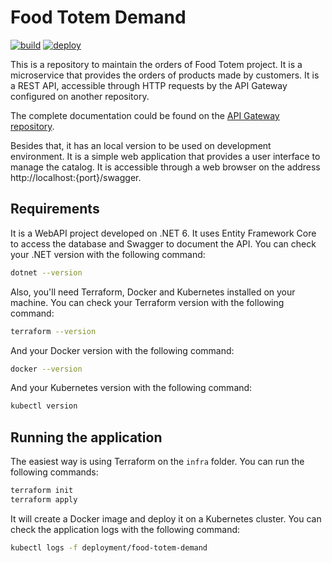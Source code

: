 # Food Totem Demand
[![build](https://github.com/leonardo-avila/food-totem-demand/actions/workflows/build.yml/badge.svg)](https://github.com/leonardo-avila/food-totem-demand/actions/workflows/build.yml)
[![deploy](https://github.com/leonardo-avila/food-totem-demand/actions/workflows/deploy.yml/badge.svg)](https://github.com/leonardo-avila/food-totem-demand/actions/workflows/deploy.yml)

This is a repository to maintain the orders of Food Totem project. It is a microservice that provides the orders of products made by customers. It is a REST API, accessible through HTTP requests by the API Gateway configured on another repository.

The complete documentation could be found on the [API Gateway repository](https://github.com/leonardo-avila/food-totem).

Besides that, it has an local version to be used on development environment. It is a simple web application that provides a user interface to manage the catalog. It is accessible through a web browser on the address http://localhost:{port}/swagger.

## Requirements

It is a WebAPI project developed on .NET 6. It uses Entity Framework Core to access the database and Swagger to document the API. You can check your .NET version with the following command:
  
  ```bash
  dotnet --version
  ```

Also, you'll need Terraform, Docker and Kubernetes installed on your machine. You can check your Terraform version with the following command:

  ```bash
  terraform --version
  ```

And your Docker version with the following command:

  ```bash
  docker --version
  ```

And your Kubernetes version with the following command:
  
  ```bash
  kubectl version
  ```

## Running the application

The easiest way is using Terraform on the `infra` folder. You can run the following commands:
  
  ```bash
  terraform init
  terraform apply
  ```

It will create a Docker image and deploy it on a Kubernetes cluster. You can check the application logs with the following command:

  ```bash
  kubectl logs -f deployment/food-totem-demand
  ```